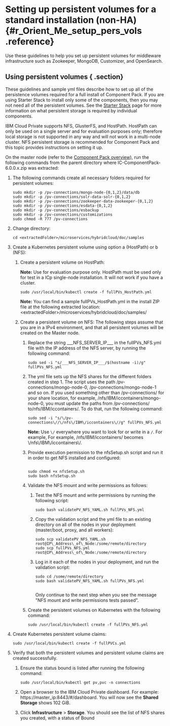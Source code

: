 # Setting up persistent volumes for a standard installation \(non-HA\) {#r_Orient_Me_setup_pers_vols .reference}

Use these guidelines to help you set up persistent volumes for middleware infrastructure such as Zookeeper, MongoDB, Customizer, and OpenSearch.

## Using persistent volumes { .section}

These guidelines and sample yml files describe how to set up all of the persistence volumes required for a full install of Component Pack. If you are using Starter Stack to install only some of the components, then you may not need all of the persistent volumes. See the [Starter Stack](c_OM_install_starter_stacks.md) page for more information on what persistent storage is required by individual components.

IBM Cloud Private supports NFS, GlusterFS, and HostPath. HostPath can only be used on a single server and for evaluation purposes only; therefore local storage is not supported in any way and will not work in a multi-node cluster. NFS persistent storage is recommended for Component Pack and this topic provides instructions on setting it up.

On the master node \(refer to the [Component Pack overview](c_Orient_Me_architecture_diagrams.md)\), run the following commands from the parent directory where IC-ComponentPack-6.0.0.x.zip was extracted:

1.  The following commands create all necessary folders required for persistent volumes:

    ```
    sudo mkdir -p /pv-connections/mongo-node-{0,1,2}/data/db
    sudo mkdir -p /pv-connections/solr-data-solr-{0,1,2}
    sudo mkdir -p /pv-connections/zookeeper-data-zookeeper-{0,1,2}
    sudo mkdir -p /pv-connections/esdata-{0,1,2}
    sudo mkdir -p /pv-connections/esbackup
    sudo mkdir -p /pv-connections/customizations
    sudo chmod -R 777 /pv-connections
    ```

2.  Change directory:

    ```
    cd <extractedFolder>/microservices/hybridcloud/doc/samples
    ```

3.  Create a Kubernetes persistent volume using option a \(HostPath\) or b \(NFS\):
    1.  Create a persistent volume on HostPath:

        **Note:** Use for evaluation purpose only. HostPath must be used only for test in a ICp single-node installation. It will not work if you have a cluster.

        ```
        sudo /usr/local/bin/kubectl create -f fullPVs_HostPath.yml
        ```

        **Note:** You can find a sample fullPVs\_HostPath.yml in the install ZIP file at the following extracted location: <extractedFolder\>/microservices/hybridcloud/doc/samples/

    2.  Create a persistent volume on NFS: The following steps assume that you are in a IPv4 environment, and that all persistent volumes will be created on the Master node.
        1.  Replace the string \_\_\_NFS\_SERVER\_IP\_\_\_ in the fullPVs\_NFS.yml file with the IP address of the NFS server, by running the following command:

            ```
            sudo sed -i "s/___NFS_SERVER_IP___/$(hostname -i)/g" fullPVs_NFS.yml
            
            ```

        2.  The yml file sets up the NFS shares for the different folders created in step 1. The script uses the path /pv-connections/mongo-node-0, /pv-connections/mongo-node-1 and so on. If you used something other than /pv-connections/ for your share location, for example, /nfs/IBM/iccontainers/mongo-node-0, you must update the paths from /pv-connections/ to/nfs/IBM/iccontainers/. To do that, run the following command:

            ```
            sudo sed -i "s/\/pv-connections\//\/nfs\/IBM\/iccontainers\//g" fullPVs_NFS.yml
            ```

            **Note:** Use `\/` everywhere you want to look for or write in a `/`. For example, For example, /nfs/IBM/iccontainers/ becomes \\/nfs\\/IBM\\/iccontainers\\/.

        3.  Provide execution permission to the nfsSetup.sh script and run it in order to get NFS installed and configured:

            ```
            
            sudo chmod +x nfsSetup.sh
            sudo bash nfsSetup.sh
            ```

        4.  Validate the NFS mount and write permissions as follows:
            1.  Test the NFS mount and write permissions by running the following script:

                ```
                sudo bash validatePV_NFS_YAML.sh fullPVs_NFS.yml
                ```

            2.  Copy the validation script and the yml file to an existing directory on all of the nodes in your deployment \(master/boot, proxy, and all workers\):

                ```
                sudo scp validatePV_NFS_YAML.sh root@IP\_Address\_of\_Node:/some/remote/directory
                sudo scp fullPVs_NFS.yml root@IP\_Address\_of\_Node:/some/remote/directory
                
                ```

            3.  Log in it each of the nodes in your deployment, and run the validation script:

                ```
                sudo cd /some/remote/directory
                sudo bash validatePV_NFS_YAML.sh fullPVs_NFS.yml
                
                ```

                ```

                ```

                Only continue to the next step when you see the message "NFS mount and write permissions tests passed".

        5.  Create the persistent volumes on Kubernetes with the following command:

            ```
            sudo /usr/local/bin/kubectl create -f fullPVs_NFS.yml
            ```

4.  Create Kubernetes persistent volume claims:

    ```
    sudo /usr/local/bin/kubectl create -f fullPVCs.yml
    
    ```

5.  Verify that both the persistent volumes and persistent volume claims are created successfully.
    1.  Ensure the status bound is listed after running the following command:

        ```
        sudo /usr/local/bin/kubectl get pv,pvc -n connections
        ```

    2.  Open a browser to the IBM Cloud Private dashboard. For example: https://master\_ip:8443/\#/dashboard. You will now see the **Shared Storage** shows 102 GiB.
    3.  Click **Infrastructure** \> **Storage**. You should see the list of NFS shares you created, with a status of Bound

